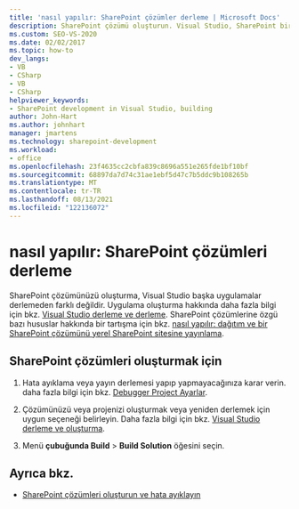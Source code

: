 ```yaml
---
title: 'nasıl yapılır: SharePoint çözümler derleme | Microsoft Docs'
description: SharePoint çözümü oluşturun. Visual Studio, SharePoint bir çözüm oluşturmak diğer uygulamalardan farklı değildir.
ms.custom: SEO-VS-2020
ms.date: 02/02/2017
ms.topic: how-to
dev_langs:
- VB
- CSharp
- VB
- CSharp
helpviewer_keywords:
- SharePoint development in Visual Studio, building
author: John-Hart
ms.author: johnhart
manager: jmartens
ms.technology: sharepoint-development
ms.workload:
- office
ms.openlocfilehash: 23f4635cc2cbfa839c8696a551e265fde1bf10bf
ms.sourcegitcommit: 68897da7d74c31ae1ebf5d47c7b5ddc9b108265b
ms.translationtype: MT
ms.contentlocale: tr-TR
ms.lasthandoff: 08/13/2021
ms.locfileid: "122136072"
---
```

# <a name="how-to-build-sharepoint-solutions"></a>nasıl yapılır: SharePoint çözümleri derleme

SharePoint çözümünüzü oluşturma, Visual Studio başka uygulamalar derlemeden farklı değildir. Uygulama oluşturma hakkında daha fazla bilgi için bkz. [Visual Studio derleme ve derleme](../ide/compiling-and-building-in-visual-studio.md). SharePoint çözümlerine özgü bazı hususlar hakkında bir tartışma için bkz. [nasıl yapılır: dağıtım ve bir SharePoint çözümünü yerel SharePoint sitesine yayınlama](../sharepoint/how-to-deploy-and-publish-a-sharepoint-solution-to-a-local-sharepoint-site.md).

## <a name="to-build-sharepoint-solutions"></a>SharePoint çözümleri oluşturmak için

1. Hata ayıklama veya yayın derlemesi yapıp yapmayacağınıza karar verin. daha fazla bilgi için bkz. [Debugger Project Ayarlar](../debugger/debugger-project-settings.md).

2. Çözümünüzü veya projenizi oluşturmak veya yeniden derlemek için uygun seçeneği belirleyin. Daha fazla bilgi için bkz. [Visual Studio derleme ve oluşturma](../ide/compiling-and-building-in-visual-studio.md).

3. Menü **çubuğunda Build**  >  **Build Solution** öğesini seçin.

## <a name="see-also"></a>Ayrıca bkz.

- [SharePoint çözümleri oluşturun ve hata ayıklayın](../sharepoint/building-and-debugging-sharepoint-solutions.md)
